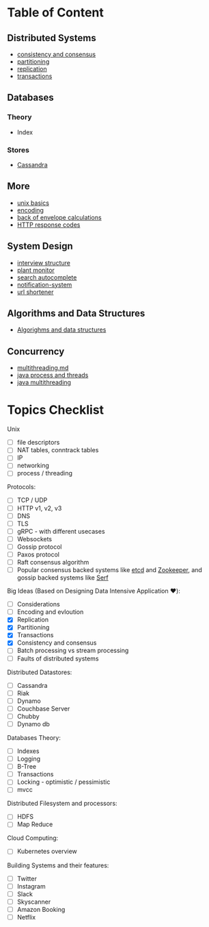 
# Table of Content

## Distributed Systems

- [consistency and consensus](distributed-systems-and-more/consistency-and-consensus.md)
- [partitioning](distributed-systems-and-more/partitioning.md)
- [replication](distributed-systems-and-more/replication.md)
- [transactions](distributed-systems-and-more/transactions.md)

## Databases

### Theory

- Index

### Stores

- [Cassandra](technologies/cassandra.md)

## More

- [unix basics](distributed-systems-and-more/unix-basics.md)
- [encoding](distributed-systems-and-more/encoding.md)
- [back of envelope calculations](distributed-systems-and-more/back-of-envelope-calculations.md)
- [HTTP response codes](distributed-systems-and-more/http-response-codes.md)

## System Design

- [interview structure](system-design/interview-structure.md)
- [plant monitor](system-design/plant-monitor.md)
- [search autocomplete](system-design/search-autocomplete.md)
- [notification-system](system-design/notification-system.md)
- [url shortener](system-design/url-shortener.md)

## Algorithms and Data Structures

- [Algorighms and data structures](algorithms/Readme.md)

## Concurrency

- [multithreading.md](concurrency/multithreading.md)
- [java process and threads](concurrency/java-process-and-threads.md)
- [java multithreading](concurrency/java-multithreading.md)

# Topics Checklist

Unix

- [ ] file descriptors
- [ ] NAT tables, conntrack tables
- [ ] IP
- [ ] networking
- [ ] process / threading

Protocols:

- [ ] TCP / UDP
- [ ] HTTP v1, v2, v3
- [ ] DNS
- [ ] TLS
- [ ] gRPC - with different usecases
- [ ] Websockets
- [ ] Gossip protocol
- [ ] Paxos protocol
- [ ] Raft consensus algorithm
- [ ] Popular consensus backed systems like [etcd](https://github.com/coreos/etcd) and [Zookeeper](https://zookeeper.apache.org/), and gossip backed systems like [Serf](https://www.google.co.uk/search?q=serf+gossip&oq=serf+gossip&aqs=chrome..69i57.2442j0j1&sourceid=chrome&ie=UTF-8)

Big Ideas (Based on Designing Data Intensive Application ♥️):

- [ ] Considerations
- [ ] Encoding and evloution
- [x] Replication
- [x] Partitioning
- [x] Transactions
- [x] Consistency and consensus
- [ ] Batch processing vs stream processing
- [ ] Faults of distributed systems

Distributed Datastores:

- [ ] Cassandra 
- [ ] Riak
- [ ] Dynamo
- [ ] Couchbase Server
- [ ] Chubby
- [ ] Dynamo db

Databases Theory:

- [ ] Indexes
- [ ] Logging
- [ ] B-Tree
- [ ] Transactions
- [ ] Locking - optimistic / pessimistic
- [ ] mvcc

Distributed Filesystem and processors:

- [ ] HDFS
- [ ] Map Reduce 

Cloud Computing:

- [ ] Kubernetes overview 

Building Systems and their features:

- [ ] Twitter
- [ ] Instagram
- [ ] Slack
- [ ] Skyscanner
- [ ] Amazon Booking
- [ ] Netflix
